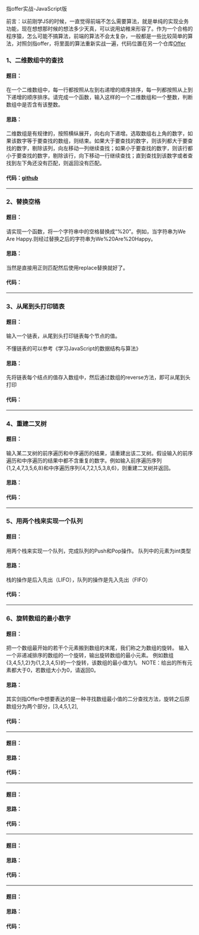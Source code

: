 指offer实战-JavaScript版

前言：以前刚学JS的时候，一直觉得前端不怎么需要算法，就是单纯的实现业务功能，现在想想那时候的想法多少天真，可以说用幼稚来形容了。作为一个合格的程序猿，怎么可能不搞算法，前端的算法不会太复杂，一般都是一些比较简单的算法，对照剑指offer，将里面的算法重新实战一遍，代码位置在另一个仓库[Offer](https://github.com/Xia-Ao/Offer)

### 1、二维数组中的查找

#### 题目：

在一个二维数组中，每一行都按照从左到右递增的顺序排序，每一列都按照从上到下递增的顺序排序。请完成一个函数，输入这样的一个二维数组和一个整数，判断数组中是否含有该整数。

#### 思路：

二维数组是有规律的，按照横纵展开，向右向下递增。选取数组右上角的数字，如果该数字等于要查找的数组，则结束。如果大于要查找的数字，则该列都大于要查找的数字，剔除该列，向左移动一列继续查找；如果小于要查找的数字，则该行都小于要查找的数字，剔除该行，向下移动一行继续查找；直到查找到该数字或者查找到左下角还没有匹配，则返回没有匹配。

#### 代码：[github](https://github.com/Xia-Ao/Offer/tree/master/offer)

---

### 2、替换空格

#### 题目：

请实现一个函数，将一个字符串中的空格替换成“%20”。例如，当字符串为We Are Happy.则经过替换之后的字符串为We%20Are%20Happy。

#### 思路：

当然是直接用正则匹配然后使用replace替换就好了。

#### 代码：

---

### 3、从尾到头打印链表

#### 题目：

输入一个链表，从尾到头打印链表每个节点的值。

不懂链表的可以参考《学习JavaScript的数据结构与算法》

#### 思路：

先将链表每个结点的值存入数组中，然后通过数组的reverse方法，即可从尾到头打印

#### 代码：

---
### 4、重建二叉树

#### 题目：
输入某二叉树的前序遍历和中序遍历的结果，请重建出该二叉树。假设输入的前序遍历和中序遍历的结果中都不含重复的数字。例如输入前序遍历序列{1,2,4,7,3,5,6,8}和中序遍历序列{4,7,2,1,5,3,8,6}，则重建二叉树并返回。

#### 思路：

#### 代码：

---

### 5、用两个栈来实现一个队列

#### 题目：
用两个栈来实现一个队列，完成队列的Push和Pop操作。 队列中的元素为int类型

#### 思路：
栈的操作是后入先出（LIFO），队列的操作是先入先出（FIFO）

#### 代码：

---
### 6、旋转数组的最小数字 

#### 题目：
把一个数组最开始的若干个元素搬到数组的末尾，我们称之为数组的旋转。 输入一个非递减排序的数组的一个旋转，输出旋转数组的最小元素。 例如数组{3,4,5,1,2}为{1,2,3,4,5}的一个旋转，该数组的最小值为1。 NOTE：给出的所有元素都大于0，若数组大小为0，请返回0。

#### 思路：
其实剑指Offer中想要表达的是一种寻找数组最小值的二分查找方法，旋转之后原数组分为两个部分，[3,4,5,1,2],

#### 代码：

---

#### 题目：

#### 思路：

#### 代码：

---

#### 题目：

#### 思路：

#### 代码：

---

#### 题目：

#### 思路：

#### 代码：

---

#### 题目：

#### 思路：

#### 代码：



